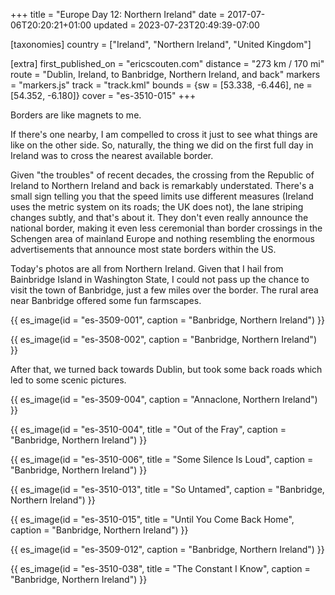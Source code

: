 +++
title = "Europe Day 12: Northern Ireland"
date = 2017-07-06T20:20:21+01:00
updated = 2023-07-23T20:49:39-07:00

[taxonomies]
country = ["Ireland", "Northern Ireland", "United Kingdom"]

[extra]
first_published_on = "ericscouten.com"
distance = "273 km / 170 mi"
route = "Dublin, Ireland, to Banbridge, Northern Ireland, and back"
markers = "markers.js"
track = "track.kml"
bounds = {sw = [53.338, -6.446], ne = [54.352, -6.180]}
cover = "es-3510-015"
+++

Borders are like magnets to me.

<!-- more -->

If there's one nearby, I am compelled to cross it just to see what things are like on the other side. So, naturally, the thing we did on the first full day in Ireland was to cross the nearest available border.

Given "the troubles" of recent decades, the crossing from the Republic of Ireland to Northern Ireland and back is remarkably understated. There's a small sign telling you that the speed limits use different measures (Ireland uses the metric system on its roads; the UK does not), the lane striping changes subtly, and that's about it. They don't even really announce the national border, making it even less ceremonial than border crossings in the Schengen area of mainland Europe and nothing resembling the enormous advertisements that announce most state borders within the US.

Today's photos are all from Northern Ireland. Given that I hail from Bainbridge Island in Washington State, I could not pass up the chance to visit the town of Banbridge, just a few miles over the border. The rural area near Banbridge offered some fun farmscapes.

{{ es_image(id = "es-3509-001", caption = "Banbridge, Northern Ireland") }}

{{ es_image(id = "es-3508-002", caption = "Banbridge, Northern Ireland") }}

After that, we turned back towards Dublin, but took some back roads which led to some scenic pictures.

{{ es_image(id = "es-3509-004", caption = "Annaclone, Northern Ireland") }}

{{ es_image(id = "es-3510-004", title = "Out of the Fray", caption = "Banbridge, Northern Ireland") }}

{{ es_image(id = "es-3510-006", title = "Some Silence Is Loud", caption = "Banbridge, Northern Ireland") }}

{{ es_image(id = "es-3510-013", title = "So Untamed", caption = "Banbridge, Northern Ireland") }}

{{ es_image(id = "es-3510-015", title = "Until You Come Back Home", caption = "Banbridge, Northern Ireland") }}

{{ es_image(id = "es-3509-012", caption = "Banbridge, Northern Ireland") }}

{{ es_image(id = "es-3510-038", title = "The Constant I Know", caption = "Banbridge, Northern Ireland") }}
